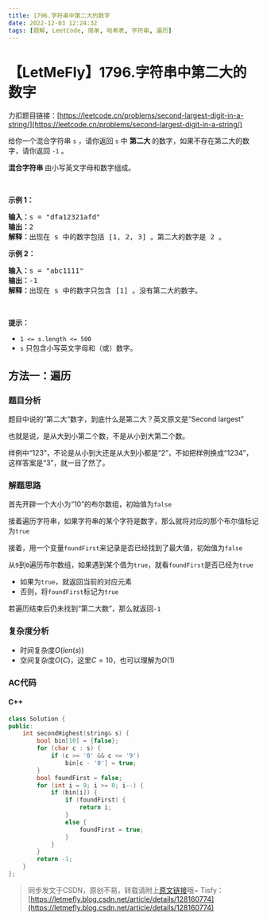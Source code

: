 ```yaml
---
title: 1796.字符串中第二大的数字
date: 2022-12-03 12:24:32
tags: [题解, LeetCode, 简单, 哈希表, 字符串, 遍历]
---
```


# 【LetMeFly】1796.字符串中第二大的数字

力扣题目链接：[https://leetcode.cn/problems/second-largest-digit-in-a-string/](https://leetcode.cn/problems/second-largest-digit-in-a-string/)

<p>给你一个混合字符串 <code>s</code> ，请你返回 <code>s</code> 中 <strong>第二大 </strong>的数字，如果不存在第二大的数字，请你返回 <code>-1</code> 。</p>

<p><strong>混合字符串 </strong>由小写英文字母和数字组成。</p>

<p> </p>

<p><strong>示例 1：</strong></p>

<pre>
<b>输入：</b>s = "dfa12321afd"
<b>输出：</b>2
<b>解释：</b>出现在 s 中的数字包括 [1, 2, 3] 。第二大的数字是 2 。
</pre>

<p><strong>示例 2：</strong></p>

<pre>
<b>输入：</b>s = "abc1111"
<b>输出：</b>-1
<b>解释：</b>出现在 s 中的数字只包含 [1] 。没有第二大的数字。
</pre>

<p> </p>

<p><strong>提示：</strong></p>

<ul>
	<li><code>1 <= s.length <= 500</code></li>
	<li><code>s</code> 只包含小写英文字母和（或）数字。</li>
</ul>


    
## 方法一：遍历

### 题目分析

题目中说的“第二大”数字，到底什么是第二大？英文原文是“Second largest”

也就是说，是从大到小第二个数，不是从小到大第二个数。

样例中“123”，不论是从小到大还是从大到小都是“2”，不如把样例换成“1234”，这样答案是“3”，就一目了然了。

### 解题思路

首先开辟一个大小为“10”的布尔数组，初始值为```false```

接着遍历字符串，如果字符串的某个字符是数字，那么就将对应的那个布尔值标记为```true```

接着，用一个变量```foundFirst```来记录是否已经找到了最大值，初始值为```false```

从```9```到```0```遍历布尔数组，如果遇到某个值为```true```，就看```foundFirst```是否已经为```true```

+ 如果为```true```，就返回当前的对应元素
+ 否则，将```foundFirst```标记为```true```

若遍历结束后仍未找到“第二大数”，那么就返回```-1```

### 复杂度分析

+ 时间复杂度$O(len(s))$
+ 空间复杂度$O(C)$，这里$C=10$，也可以理解为$O(1)$

### AC代码

#### C++

```cpp
class Solution {
public:
    int secondHighest(string& s) {
        bool bin[10] = {false};
        for (char c : s) {
            if (c >= '0' && c <= '9')
                bin[c - '0'] = true;
        }
        bool foundFirst = false;
        for (int i = 9; i >= 0; i--) {
            if (bin[i]) {
                if (foundFirst) {
                    return i;
                }
                else {
                    foundFirst = true;
                }
            }
        }
        return -1;
    }
};
```

> 同步发文于CSDN，原创不易，转载请附上[原文链接](https://blog.tisfy.eu.org/2022/12/03/LeetCode%201796.%E5%AD%97%E7%AC%A6%E4%B8%B2%E4%B8%AD%E7%AC%AC%E4%BA%8C%E5%A4%A7%E7%9A%84%E6%95%B0%E5%AD%97/)哦~
> Tisfy：[https://letmefly.blog.csdn.net/article/details/128160774](https://letmefly.blog.csdn.net/article/details/128160774)
